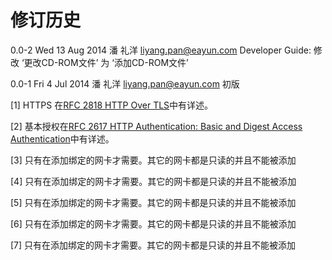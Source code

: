 # 修订历史

0.0-2 Wed 13 Aug 2014 潘 礼洋 <liyang.pan@eayun.com> Developer Guide:
修改 ‘更改CD-ROM文件’ 为 ‘添加CD-ROM文件’

0.0-1 Fri 4 Jul 2014 潘 礼洋 <liyang.pan@eayun.com> 初版

[1] HTTPS 在[RFC 2818 HTTP Over
TLS](http://tools.ietf.org/html/rfc2818)中有详述。

[2] 基本授权在[RFC 2617 HTTP Authentication: Basic and Digest Access
Authentication](http://tools.ietf.org/html/rfc2617)中有详述。

[3] 只有在添加绑定的网卡才需要。其它的网卡都是只读的并且不能被添加

[4] 只有在添加绑定的网卡才需要。其它的网卡都是只读的并且不能被添加

[5] 只有在添加绑定的网卡才需要。其它的网卡都是只读的并且不能被添加

[6] 只有在添加绑定的网卡才需要。其它的网卡都是只读的并且不能被添加

[7] 只有在添加绑定的网卡才需要。其它的网卡都是只读的并且不能被添加
